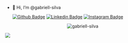 - 👋 Hi, I’m @gabriell-silva

  [![Github Badge](https://img.shields.io/badge/-Github-000?style=flat-square&logo=Github&logoColor=white&link=https://github.com/fagnerpsantos)](https://github.com/gabriell-silva)
  [![Linkedin Badge](https://img.shields.io/badge/-LinkedIn-blue?style=flat-square&logo=Linkedin&logoColor=white&link=https://www.linkedin.com/in/gabriel-da-silva-freires-77894a1ab/)](https://www.linkedin.com/in/gabriel-da-silva-freires-77894a1ab)
  [![Instagram Badge](https://img.shields.io/badge/Instagram-E4405F?style=flat-square&logo=instagram&logoColor=white)](https://www.instagram.com/gabrielssilva._/)
<p align="center"> <img src="https://komarev.com/ghpvc/?username=gabriell-silva&label=views%20dev%20profiles&color=0e75b6&style=flat" alt="gabriell-silva" /> </p>
<div>
  <!--<img height="160em" src="https://github-readme-stats.vercel.app/api?username=gabriell-silva&show_icons=true&theme=none&include_all_commits=true&count_private=true"/>-->
  <img src="https://github-readme-stats.vercel.app/api/top-langs/?username=gabriell-silva&langs_count=10&show_icons=true&locale=en&layout=compact&theme=none"/>
</div>
